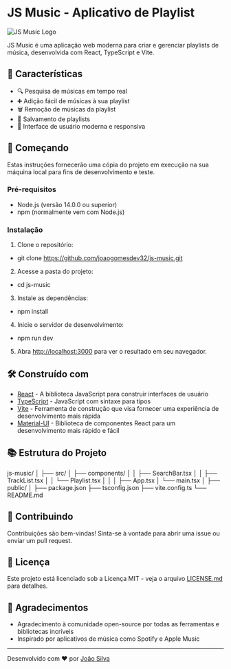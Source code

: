 # JS Music - Aplicativo de Playlist

![JS Music Logo](path/to/your/logo.png)

JS Music é uma aplicação web moderna para criar e gerenciar playlists de música, desenvolvida com React, TypeScript e Vite.

## 🎵 Características

- 🔍 Pesquisa de músicas em tempo real
- ➕ Adição fácil de músicas à sua playlist
- 🗑️ Remoção de músicas da playlist
- 💾 Salvamento de playlists
- 🎨 Interface de usuário moderna e responsiva

## 🚀 Começando

Estas instruções fornecerão uma cópia do projeto em execução na sua máquina local para fins de desenvolvimento e teste.

### Pré-requisitos

- Node.js (versão 14.0.0 ou superior)
- npm (normalmente vem com Node.js)

### Instalação

1. Clone o repositório:
- git clone https://github.com/joaogomesdev32/js-music.git

2. Acesse a pasta do projeto:
- cd js-music

3. Instale as dependências:
- npm install

4. Inicie o servidor de desenvolvimento:
- npm run dev

5. Abra [http://localhost:3000](http://localhost:3000) para ver o resultado em seu navegador.

## 🛠️ Construído com

- [React](https://reactjs.org/) - A biblioteca JavaScript para construir interfaces de usuário
- [TypeScript](https://www.typescriptlang.org/) - JavaScript com sintaxe para tipos
- [Vite](https://vitejs.dev/) - Ferramenta de construção que visa fornecer uma experiência de desenvolvimento mais rápida
- [Material-UI](https://mui.com/) - Biblioteca de componentes React para um desenvolvimento mais rápido e fácil

## 📚 Estrutura do Projeto

js-music/
│
├── src/
│   ├── components/
│   │   ├── SearchBar.tsx
│   │   ├── TrackList.tsx
│   │   └── Playlist.tsx
│   │
│   ├── App.tsx
│   └── main.tsx
│
├── public/
│
├── package.json
├── tsconfig.json
├── vite.config.ts
└── README.md


## 🤝 Contribuindo

Contribuições são bem-vindas! Sinta-se à vontade para abrir uma issue ou enviar um pull request.

## 📝 Licença

Este projeto está licenciado sob a Licença MIT - veja o arquivo [LICENSE.md](LICENSE.md) para detalhes.

## 👏 Agradecimentos

- Agradecimento à comunidade open-source por todas as ferramentas e bibliotecas incríveis
- Inspirado por aplicativos de música como Spotify e Apple Music

---

Desenvolvido com ❤️ por [João Silva](https://github.com/joaogomesdev32)
